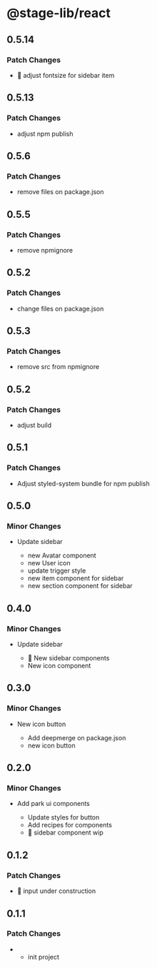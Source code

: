 # @stage-lib/react

## 0.5.14

### Patch Changes

- 💄 adjust fontsize for sidebar item

## 0.5.13

### Patch Changes

- adjust npm publish

## 0.5.6

### Patch Changes

- remove files on package.json

## 0.5.5

### Patch Changes

- remove npmignore

## 0.5.2

### Patch Changes

- change files on package.json

## 0.5.3

### Patch Changes

- remove src from npmignore

## 0.5.2

### Patch Changes

- adjust build

## 0.5.1

### Patch Changes

- Adjust styled-system bundle for npm publish

## 0.5.0

### Minor Changes

- Update sidebar

  - new Avatar component
  - new User icon
  - update trigger style
  - new item component for sidebar
  - new section component for sidebar

## 0.4.0

### Minor Changes

- Update sidebar

  - 🚧 New sidebar components
  - New icon component

## 0.3.0

### Minor Changes

- New icon button

  - Add deepmerge on package.json
  - new icon button

## 0.2.0

### Minor Changes

- Add park ui components

  - Update styles for button
  - Add recipes for components
  - 🚧 sidebar component wip

## 0.1.2

### Patch Changes

- 🚧 input under construction

## 0.1.1

### Patch Changes

- - init project
